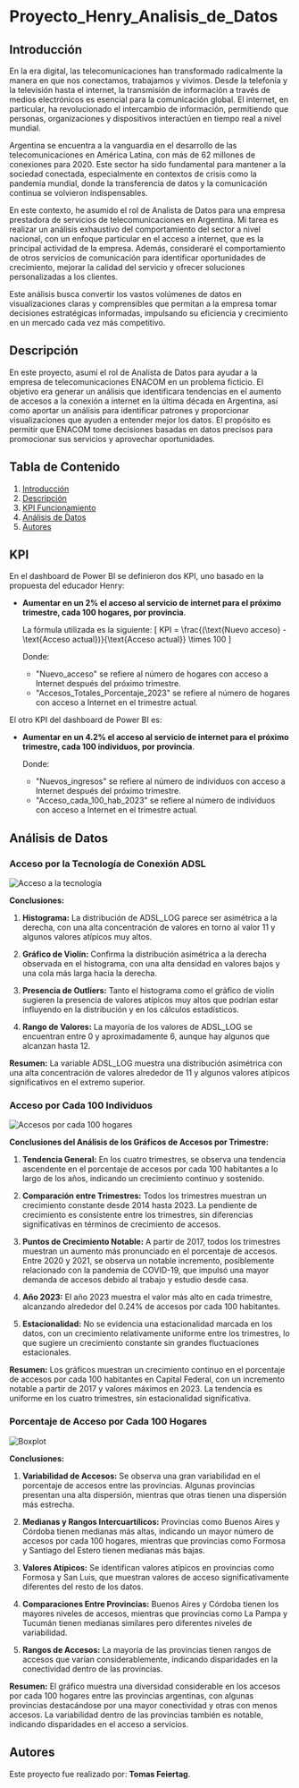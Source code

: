 # Proyecto_Henry_Analisis_de_Datos

## Introducción

En la era digital, las telecomunicaciones han transformado radicalmente la manera en que nos conectamos, trabajamos y vivimos. Desde la telefonía y la televisión hasta el internet, la transmisión de información a través de medios electrónicos es esencial para la comunicación global. El internet, en particular, ha revolucionado el intercambio de información, permitiendo que personas, organizaciones y dispositivos interactúen en tiempo real a nivel mundial.

Argentina se encuentra a la vanguardia en el desarrollo de las telecomunicaciones en América Latina, con más de 62 millones de conexiones para 2020. Este sector ha sido fundamental para mantener a la sociedad conectada, especialmente en contextos de crisis como la pandemia mundial, donde la transferencia de datos y la comunicación continua se volvieron indispensables.

En este contexto, he asumido el rol de Analista de Datos para una empresa prestadora de servicios de telecomunicaciones en Argentina. Mi tarea es realizar un análisis exhaustivo del comportamiento del sector a nivel nacional, con un enfoque particular en el acceso a internet, que es la principal actividad de la empresa. Además, consideraré el comportamiento de otros servicios de comunicación para identificar oportunidades de crecimiento, mejorar la calidad del servicio y ofrecer soluciones personalizadas a los clientes.

Este análisis busca convertir los vastos volúmenes de datos en visualizaciones claras y comprensibles que permitan a la empresa tomar decisiones estratégicas informadas, impulsando su eficiencia y crecimiento en un mercado cada vez más competitivo.

## Descripción

En este proyecto, asumí el rol de Analista de Datos para ayudar a la empresa de telecomunicaciones ENACOM en un problema ficticio. El objetivo era generar un análisis que identificara tendencias en el aumento de accesos a la conexión a internet en la última década en Argentina, así como aportar un análisis para identificar patrones y proporcionar visualizaciones que ayuden a entender mejor los datos. El propósito es permitir que ENACOM tome decisiones basadas en datos precisos para promocionar sus servicios y aprovechar oportunidades.

## Tabla de Contenido

1. [Introducción](#Introducción)
2. [Descripción](#Descripción)
3. [KPI Funcionamiento](#KPI)
4. [Análisis de Datos](#Análisis-de-Datos)
5. [Autores](#Autores)

## KPI

En el dashboard de Power BI se definieron dos KPI, uno basado en la propuesta del educador Henry:

- **Aumentar en un 2% el acceso al servicio de internet para el próximo trimestre, cada 100 hogares, por provincia**.

  La fórmula utilizada es la siguiente:
  \[
  KPI = \frac{(\text{Nuevo acceso} - \text{Acceso actual})}{\text{Acceso actual}} \times 100
  \]

  Donde:
  - "Nuevo_acceso" se refiere al número de hogares con acceso a Internet después del próximo trimestre.
  - "Accesos_Totales_Porcentaje_2023" se refiere al número de hogares con acceso a Internet en el trimestre actual.

El otro KPI del dashboard de Power BI es:

- **Aumentar en un 4.2% el acceso al servicio de internet para el próximo trimestre, cada 100 individuos, por provincia**.

  Donde:
  - "Nuevos_ingresos" se refiere al número de individuos con acceso a Internet después del próximo trimestre.
  - "Acceso_cada_100_hab_2023" se refiere al número de individuos con acceso a Internet en el trimestre actual.

## Análisis de Datos

### Acceso por la Tecnología de Conexión ADSL
![Acceso a la tecnología](Imagenes/Accesos_tecnologia.png)

**Conclusiones:**

1. **Histograma:** 
   La distribución de ADSL_LOG parece ser asimétrica a la derecha, con una alta concentración de valores en torno al valor 11 y algunos valores atípicos muy altos.

2. **Gráfico de Violín:** 
   Confirma la distribución asimétrica a la derecha observada en el histograma, con una alta densidad en valores bajos y una cola más larga hacia la derecha.

3. **Presencia de Outliers:** 
   Tanto el histograma como el gráfico de violín sugieren la presencia de valores atípicos muy altos que podrían estar influyendo en la distribución y en los cálculos estadísticos.

4. **Rango de Valores:** 
   La mayoría de los valores de ADSL_LOG se encuentran entre 0 y aproximadamente 6, aunque hay algunos que alcanzan hasta 12.

**Resumen:** La variable ADSL_LOG muestra una distribución asimétrica con una alta concentración de valores alrededor de 11 y algunos valores atípicos significativos en el extremo superior.

### Acceso por Cada 100 Individuos
![Accesos por cada 100 hogares](Imagenes/Evolucion_Acceso_cada_100_Habitantes.png)

**Conclusiones del Análisis de los Gráficos de Accesos por Trimestre:**

1. **Tendencia General:** 
   En los cuatro trimestres, se observa una tendencia ascendente en el porcentaje de accesos por cada 100 habitantes a lo largo de los años, indicando un crecimiento continuo y sostenido.

2. **Comparación entre Trimestres:** 
   Todos los trimestres muestran un crecimiento constante desde 2014 hasta 2023. La pendiente de crecimiento es consistente entre los trimestres, sin diferencias significativas en términos de crecimiento de accesos.

3. **Puntos de Crecimiento Notable:** 
   A partir de 2017, todos los trimestres muestran un aumento más pronunciado en el porcentaje de accesos. Entre 2020 y 2021, se observa un notable incremento, posiblemente relacionado con la pandemia de COVID-19, que impulsó una mayor demanda de accesos debido al trabajo y estudio desde casa.

4. **Año 2023:** 
   El año 2023 muestra el valor más alto en cada trimestre, alcanzando alrededor del 0.24% de accesos por cada 100 habitantes.

5. **Estacionalidad:** 
   No se evidencia una estacionalidad marcada en los datos, con un crecimiento relativamente uniforme entre los trimestres, lo que sugiere un crecimiento constante sin grandes fluctuaciones estacionales.

**Resumen:** Los gráficos muestran un crecimiento continuo en el porcentaje de accesos por cada 100 habitantes en Capital Federal, con un incremento notable a partir de 2017 y valores máximos en 2023. La tendencia es uniforme en los cuatro trimestres, sin estacionalidad significativa.



### Porcentaje de Acceso por Cada 100 Hogares
![Boxplot](Imagenes/Porcen_Accesos_cda_100_hogares.png)

**Conclusiones:**

1. **Variabilidad de Accesos:** 
   Se observa una gran variabilidad en el porcentaje de accesos entre las provincias. Algunas provincias presentan una alta dispersión, mientras que otras tienen una dispersión más estrecha.

2. **Medianas y Rangos Intercuartílicos:** 
   Provincias como Buenos Aires y Córdoba tienen medianas más altas, indicando un mayor número de accesos por cada 100 hogares, mientras que provincias como Formosa y Santiago del Estero tienen medianas más bajas.

3. **Valores Atípicos:** 
   Se identifican valores atípicos en provincias como Formosa y San Luis, que muestran valores de acceso significativamente diferentes del resto de los datos.

4. **Comparaciones Entre Provincias:** 
   Buenos Aires y Córdoba tienen los mayores niveles de accesos, mientras que provincias como La Pampa y Tucumán tienen medianas similares pero diferentes niveles de variabilidad.

5. **Rangos de Accesos:** 
   La mayoría de las provincias tienen rangos de accesos que varían considerablemente, indicando disparidades en la conectividad dentro de las provincias.

**Resumen:** El gráfico muestra una diversidad considerable en los accesos por cada 100 hogares entre las provincias argentinas, con algunas provincias destacándose por una mayor conectividad y otras con menos accesos. La variabilidad dentro de las provincias también es notable, indicando disparidades en el acceso a servicios.

## Autores

Este proyecto fue realizado por: **Tomas Feiertag**.